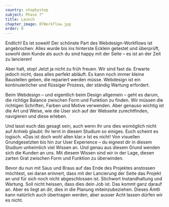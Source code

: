 ```yaml
---
country: stepbystep
subject: Phase 7°
title: Launch
chapter_image: 07Workflow.jpg
order: 8
---
```

<div class="content" markdown="1">
Endlich! Es ist soweit! Der schönste Part des Webdesign-Workflows ist angebrochen: Alles wurde bis ins hinterste Ecklein getestet und überprüft, sowohl dein Kunde als auch du sind happy mit der Seite – es ist an der Zeit zu lancieren!

Aber halt, stop! Jetzt ja nicht zu früh freuen. Wir sind fast da. Erwarte jedoch nicht, dass alles perfekt abläuft. Es kann noch immer kleine Baustellen geben, die repariert werden müsse. Webdesign ist ein kontinuierlicher und flüssiger Prozess, der ständig Wartung erfordert.

Beim Webdesign – und eigentlich beim Design allgemein – geht es darum, die richtige Balance zwischen Form und Funktion zu finden. Wir müssen die richtigen Schriften, Farben und Motive verwenden. Aber genauso wichtig ist die Art und Weise, wie die User sich auf der Webseite zurechtfinden, navigieren und diese erleben.

Und lasst euch das gesagt sein, auch wenn ihr uns dies womöglich nicht auf Anhieb glaubt: Ihr lernt in diesem Studium so einiges. Euch scheint es logisch. «Das ist doch wohl allen klar.» Ist es nicht! Von visuellen Grundgesetzten bis hin zur User Experience – du eignest dir in diesem Studium unheimlich viel Wissen an. Und genau aus diesem Grund wenden sich die Kunden an uns. Mit diesem Wissen sind wir in der Lage, diesen zarten Grat zwischen Form und Funktion zu überwinden.

Bevor du nun mit Saus und Braus auf das Ende des Projektes anstossen möchtest, sei daran erinnert, dass mit der Lancierung der Seite das Projekt an und für sich noch nicht abgeschlossen ist. Stichwort Instandhaltung und Wartung. Soll nicht heissen, dass dies dein Job ist. Das kommt ganz darauf an. Aber es liegt an dir, dies in die Planung miteinzubeziehen. Dieses Ämtli kann natürlich auch übertragen werden, aber ausser Acht lassen dürfen wir es nicht.
</div>
